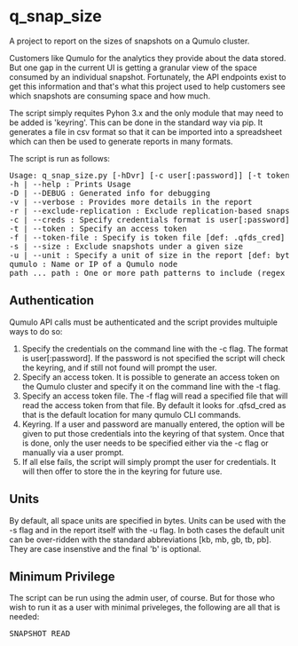 # q_snap_size
A project to report on the sizes of snapshots on a Qumulo cluster.

Customers like Qumulo for the analytics they provide about the data stored.  But one gap in the current UI is getting a granular view of the space consumed by an individual snapshot.  Fortunately, the API endpoints exist to get this information and that's what this project used to help customers see which snapshots are consuming space and how much.

The script simply requites Pyhon 3.x and the only module that may need to be added is 'keyring'.  This can be done in the standard way via pip.  It generates a file in csv format so that it can be imported into a spreadsheet which can then be used to generate reports in many formats.

The script is run as follows:
<pre>
Usage: q_snap_size.py [-hDvr] [-c user[:password]] [-t token] [-f token_file] [-s size] [-u unit] qumulo [path] ... [path]
-h | --help : Prints Usage
-D | --DEBUG : Generated info for debugging
-v | --verbose : Provides more details in the report
-r | --exclude-replication : Exclude replication-based snapshots
-c | --creds : Specify credentials format is user[:password]
-t | --token : Specify an access token
-f | --token-file : Specify is token file [def: .qfds_cred]
-s | --size : Exclude snapshots under a given size
-u | --unit : Specify a unit of size in the report [def: bytes]
qumulo : Name or IP of a Qumulo node
path ... path : One or more path patterns to include (regex supported), space separated
</pre>

## Authentication

Qumulo API calls must be authenticated and the script provides multuiple ways to do so:

1. Specify the credentials on the command line with the -c flag.  The format is user[:password].  If the password is not specified the script will check the keyring, and if still not found will prompt the user.
2. Specify an access token.  It is possible to generate an access token on the Qumulo cluster and specify it on the command line with the -t flag.
3. Specify an access token file.  The -f flag will read a specified file that will read the access token from that file.  By default it looks for .qfsd_cred as that is the default location for many qumulo CLI commands.
4. Keyring.  If a user and password are manually entered, the option will be given to put those credentials into the keyring of that system.  Once that is done, only the user needs to be specified either via the -c flag or manually via a user prompt.
5. If all else fails, the script will simply prompt the user for credentials.  It will then offer to store the in the keyring for future use.

## Units

By default, all space units are specified in bytes.  Units can be used with the -s flag and in the report itself with the -u flag.  In both cases the default unit can be over-ridden with the standard abbreviations [kb, mb, gb, tb, pb].  They are case insenstive and the final 'b' is optional. 

## Minimum Privilege

The script can be run using the admin user, of course.  But for those who wish to run it as a user with minimal priveleges, the following are all that is needed:

<pre>
SNAPSHOT_READ
</pre>
